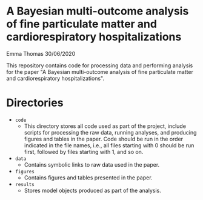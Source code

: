 A Bayesian multi-outcome analysis of fine particulate matter and cardiorespiratory hospitalizations
================
Emma Thomas
30/06/2020

This repository contains code for processing data and performing analysis for the paper "A Bayesian multi-outcome analysis of fine particulate matter and cardiorespiratory hospitalizations".

# Directories

  - `code`
      - This directory stores all code used as part
        of the project, include scripts for processing the raw data, running analyses, and producing figures and tables in the paper. Code should be run in the order indicated in the file names, i.e., all files starting with 0 should be run first, followed by files starting with 1, and so on.
  - `data`
      - Contains symbolic links to raw data used in the paper.
  - `figures`
      - Contains figures and tables presented in the paper.
  - `results`
      - Stores model objects produced as part of the analysis.
